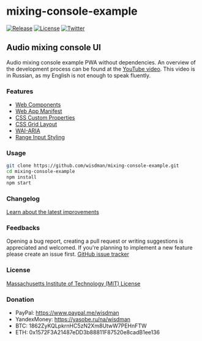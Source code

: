 # mixing-console-example

[![Release](https://img.shields.io/github/release/wisdman/mixing-console-example.svg)](https://github.com/wisdman/mixing-console-example/releases/latest)
[![License](https://img.shields.io/github/license/wisdman/mixing-console-example.svg)](LICENSE)
[![Twitter](https://img.shields.io/twitter/url/https/Wisdman.svg?style=social)](https://twitter.com/Wisdman)

## Audio mixing console UI

Audio mixing console example PWA without dependencies. An overview of the development process can be found at the [YouTube video](https://www.youtube.com/channel/UC5aAASf82169G4T4QvEAhng). This video is in Russian, as my English is not enough to speak fluently.

### Features

 * [Web Components](https://github.com/w3c/webcomponents)
 * [Web App Manifest](https://w3c.github.io/manifest)
 * [CSS Custom Properties](https://www.w3.org/TR/css-variables-1)
 * [CSS Grid Layout](https://www.w3.org/TR/css-grid-1)
 * [WAI-ARIA](https://www.w3.org/TR/wai-aria)
 * [Range Input Styling](https://css-tricks.com/sliding-nightmare-understanding-range-input)

### Usage

```bash
git clone https://github.com/wisdman/mixing-console-example.git
cd mixing-console-example
npm install
npm start
```

### Changelog

[Learn about the latest improvements](CHANGELOG.md)

### Feedbacks

Opening a bug report, creating a pull request or writing suggestions is appreciated and welcomed. If you're planning to implement a new feature please create an issue first. [GitHub issue tracker](https://github.com/wisdman/mixing-console-example/issues)

### License

[Massachusetts Institute of Technology (MIT) License](LICENSE)

### Donation

* PayPal: https://www.paypal.me/wisdman
* YandexMoney: https://yasobe.ru/na/wisdman
* BTC: 1862ZyKQLpkrnHC5zN2Xm8UtwW7PEHnFTW
* ETH: 0x1572F3A21487eDD3b88811F87520e8cadB1ee136
